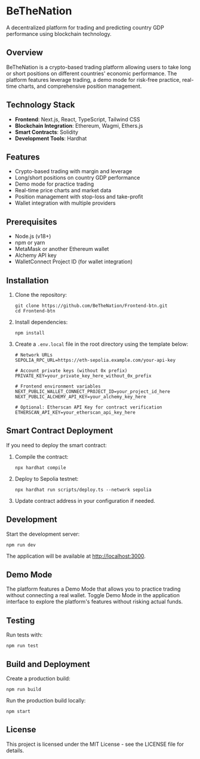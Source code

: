 # BeTheNation

A decentralized platform for trading and predicting country GDP performance using blockchain technology.

## Overview

BeTheNation is a crypto-based trading platform allowing users to take long or short positions on different countries' economic performance. The platform features leverage trading, a demo mode for risk-free practice, real-time charts, and comprehensive position management.

## Technology Stack

- **Frontend**: Next.js, React, TypeScript, Tailwind CSS
- **Blockchain Integration**: Ethereum, Wagmi, Ethers.js
- **Smart Contracts**: Solidity
- **Development Tools**: Hardhat

## Features

- Crypto-based trading with margin and leverage
- Long/short positions on country GDP performance
- Demo mode for practice trading
- Real-time price charts and market data
- Position management with stop-loss and take-profit
- Wallet integration with multiple providers

## Prerequisites

- Node.js (v18+)
- npm or yarn
- MetaMask or another Ethereum wallet
- Alchemy API key
- WalletConnect Project ID (for wallet integration)

## Installation

1. Clone the repository:

   ```
   git clone https://github.com/BeTheNation/Frontend-btn.git
   cd Frontend-btn
   ```

2. Install dependencies:

   ```
   npm install
   ```

3. Create a `.env.local` file in the root directory using the template below:

   ```
   # Network URLs
   SEPOLIA_RPC_URL=https://eth-sepolia.example.com/your-api-key

   # Account private keys (without 0x prefix)
   PRIVATE_KEY=your_private_key_here_without_0x_prefix

   # Frontend environment variables
   NEXT_PUBLIC_WALLET_CONNECT_PROJECT_ID=your_project_id_here
   NEXT_PUBLIC_ALCHEMY_API_KEY=your_alchemy_key_here

   # Optional: Etherscan API Key for contract verification
   ETHERSCAN_API_KEY=your_etherscan_api_key_here
   ```

## Smart Contract Deployment

If you need to deploy the smart contract:

1. Compile the contract:

   ```
   npx hardhat compile
   ```

2. Deploy to Sepolia testnet:

   ```
   npx hardhat run scripts/deploy.ts --network sepolia
   ```

3. Update contract address in your configuration if needed.

## Development

Start the development server:

```
npm run dev
```

The application will be available at [http://localhost:3000](http://localhost:3000).

## Demo Mode

The platform features a Demo Mode that allows you to practice trading without connecting a real wallet. Toggle Demo Mode in the application interface to explore the platform's features without risking actual funds.

## Testing

Run tests with:

```
npm run test
```

## Build and Deployment

Create a production build:

```
npm run build
```

Run the production build locally:

```
npm start
```

## License

This project is licensed under the MIT License - see the LICENSE file for details.
